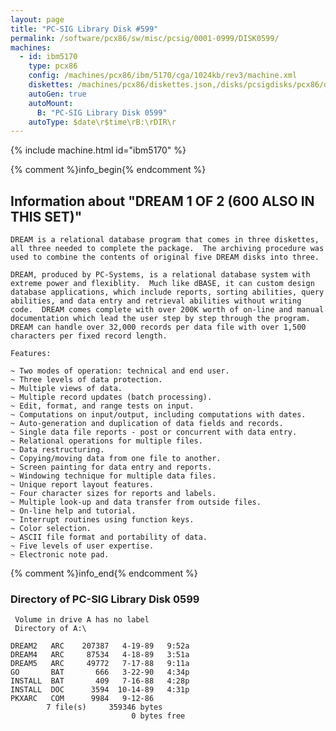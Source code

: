 ```yaml
---
layout: page
title: "PC-SIG Library Disk #599"
permalink: /software/pcx86/sw/misc/pcsig/0001-0999/DISK0599/
machines:
  - id: ibm5170
    type: pcx86
    config: /machines/pcx86/ibm/5170/cga/1024kb/rev3/machine.xml
    diskettes: /machines/pcx86/diskettes.json,/disks/pcsigdisks/pcx86/diskettes.json
    autoGen: true
    autoMount:
      B: "PC-SIG Library Disk 0599"
    autoType: $date\r$time\rB:\rDIR\r
---
```


{% include machine.html id="ibm5170" %}

{% comment %}info_begin{% endcomment %}

## Information about "DREAM 1 OF 2 (600 ALSO IN THIS SET)"

    DREAM is a relational database program that comes in three diskettes,
    all three needed to complete the package.  The archiving procedure was
    used to combine the contents of original five DREAM disks into three.
    
    DREAM, produced by PC-Systems, is a relational database system with
    extreme power and flexiblity.  Much like dBASE, it can custom design
    database applications, which include reports, sorting abilities, query
    abilities, and data entry and retrieval abilities without writing
    code.  DREAM comes complete with over 200K worth of on-line and manual
    documentation which lead the user step by step through the program.
    DREAM can handle over 32,000 records per data file with over 1,500
    characters per fixed record length.
    
    Features:
    
    ~ Two modes of operation: technical and end user.
    ~ Three levels of data protection.
    ~ Multiple views of data.
    ~ Multiple record updates (batch processing).
    ~ Edit, format, and range tests on input.
    ~ Computations on input/output, including computations with dates.
    ~ Auto-generation and duplication of data fields and records.
    ~ Single data file reports - post or concurrent with data entry.
    ~ Relational operations for multiple files.
    ~ Data restructuring.
    ~ Copying/moving data from one file to another.
    ~ Screen painting for data entry and reports.
    ~ Windowing technique for multiple data files.
    ~ Unique report layout features.
    ~ Four character sizes for reports and labels.
    ~ Multiple look-up and data transfer from outside files.
    ~ On-line help and tutorial.
    ~ Interrupt routines using function keys.
    ~ Color selection.
    ~ ASCII file format and portability of data.
    ~ Five levels of user expertise.
    ~ Electronic note pad.
{% comment %}info_end{% endcomment %}


### Directory of PC-SIG Library Disk 0599

     Volume in drive A has no label
     Directory of A:\

    DREAM2   ARC    207387   4-19-89   9:52a
    DREAM4   ARC     87534   4-18-89   3:51a
    DREAM5   ARC     49772   7-17-88   9:11a
    GO       BAT       666   3-22-90   4:34p
    INSTALL  BAT       409   7-16-88   4:28p
    INSTALL  DOC      3594  10-14-89   4:31p
    PKXARC   COM      9984   9-12-86
            7 file(s)     359346 bytes
                               0 bytes free
